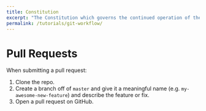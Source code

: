 ```yaml
---
title: Constitution
excerpt: "The Constitution which governs the continued operation of the Open Source Club"
permalink: /tutorials/git-workflow/
---
```


# Pull Requests

When submitting a pull request:

1. Clone the repo.
2. Create a branch off of `master` and give it a meaningful name (e.g. `my-awesome-new-feature`) and describe the feature or fix.
3. Open a pull request on GitHub.
